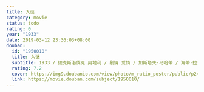 ```yaml
---
title: 入谜
category: movie
status: todo
rating: 0
year: "1933"
date: 2019-03-12 23:36:03+08:00
douban:
  id: "1950010"
  title: 入谜
  subtitle: 1933 / 捷克斯洛伐克 奥地利 / 剧情 爱情 / 加斯塔夫·马哈蒂 / 海蒂·拉玛 阿里伯特·莫格
  rating: 7.2
  cover: https://img9.doubanio.com/view/photo/m_ratio_poster/public/p2495459436.jpg
  link: https://movie.douban.com/subject/1950010/
---
```



